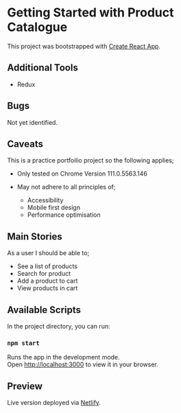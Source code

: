 # Getting Started with Product Catalogue

This project was bootstrapped with [Create React App](https://github.com/facebook/create-react-app).

## Additional Tools

- Redux

## Bugs

Not yet identified.

## Caveats

This is a practice portfoilio project so the following applies;

- Only tested on Chrome Version 111.0.5563.146
- May not adhere to all principles of;

  - Accessibility 
  - Mobile first design
  - Performance optimisation

## Main Stories

As a user I should be able to;

- See a list of products
- Search for product
- Add a product to cart
- View products in cart

## Available Scripts

In the project directory, you can run:

### `npm start`

Runs the app in the development mode.\
Open [http://localhost:3000](http://localhost:3000) to view it in your browser.

## Preview

Live version deployed via [Netlify](https://animated-rabanadas-a41f68.netlify.app/).
